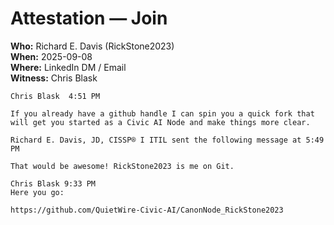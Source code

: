 # Attestation — Join

**Who:** Richard E. Davis (RickStone2023)  
**When:** 2025-09-08  
**Where:** LinkedIn DM / Email  
**Witness:** Chris Blask
 
```text
Chris Blask  4:51 PM

If you already have a github handle I can spin you a quick fork that will get you started as a Civic AI Node and make things more clear.

Richard E. Davis, JD, CISSP® I ITIL sent the following message at 5:49 PM

That would be awesome! RickStone2023 is me on Git. 

Chris Blask 9:33 PM
Here you go:

https://github.com/QuietWire-Civic-AI/CanonNode_RickStone2023
```
